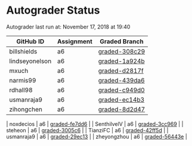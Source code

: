 # Autograder Status
Autograder last run at: November 17, 2018 at 19:40

| GitHub ID | Assignment | Graded Branch |
|-----------|------------|---------------|
| billshields | a6 | [graded-308c29](https://github.com/Fall2018COMP401-001/a6-billshields/tree/graded-308c29) | 
| lindseyonelson | a6 | [graded-1a924b](https://github.com/Fall2018COMP401-001/a6-lindseyonelson/tree/graded-1a924b) | 
| mxuch | a6 | [graded-d2817f](https://github.com/Fall2018COMP401-001/a6-mxuch/tree/graded-d2817f) | 
| narmis99 | a6 | [graded-439da6](https://github.com/Fall2018COMP401-001/a6-narmis99/tree/graded-439da6) | 
| rdhall98 | a6 | [graded-c949d0](https://github.com/Fall2018COMP401-001/a6-rdhall98/tree/graded-c949d0) | 
| usmanraja9 | a6 | [graded-ec14b3](https://github.com/Fall2018COMP401-001/a6-usmanraja9/tree/graded-ec14b3) | 
| zihongchen | a6 | [graded-8d2d47](https://github.com/Fall2018COMP401-001/a6-zihongchen/tree/graded-8d2d47) | 
 
| noxdecios | a6 | [graded-fe7dd6](https://github.com/Fall2018COMP401-001/a6-noxdecios/tree/graded-fe7dd6) | 
| SenthilvelV | a6 | [graded-3cc969](https://github.com/Fall2018COMP401-001/a6-SenthilvelV/tree/graded-3cc969) | 
| steheon | a6 | [graded-3005c6](https://github.com/Fall2018COMP401-001/a6-steheon/tree/graded-3005c6) | 
| TianziFC | a6 | [graded-42ff5d](https://github.com/Fall2018COMP401-001/a6-TianziFC/tree/graded-42ff5d) | 
| usmanraja9 | a6 | [graded-29ec13](https://github.com/Fall2018COMP401-001/a6-usmanraja9/tree/graded-29ec13) | 
| zheyongzhou | a6 | [graded-56443e](https://github.com/Fall2018COMP401-001/a6-zheyongzhou/tree/graded-56443e) | 
